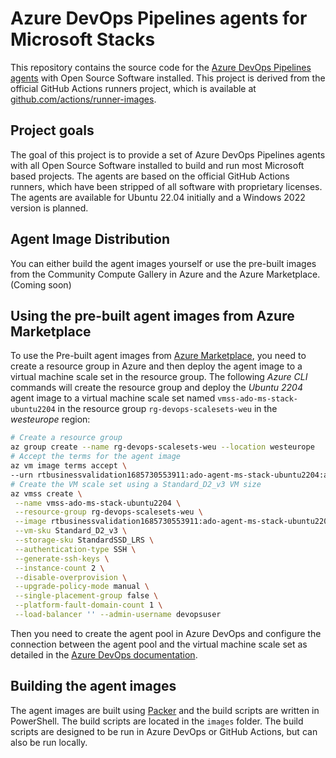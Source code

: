 
# Azure DevOps Pipelines agents for Microsoft Stacks

This repository contains the source code for the
[Azure DevOps Pipelines agents](https://docs.microsoft.com/en-us/azure/devops/pipelines/agents/agents?view=azure-devops)
with Open Source Software installed. This project is derived from the official
GitHub Actions runners project, which is available at
[github.com/actions/runner-images](https://github.com/actions/runner-images).

## Project goals

The goal of this project is to provide a set of Azure DevOps Pipelines agents
with all Open Source Software installed to build and run most Microsoft based
projects. The agents are based on the official GitHub Actions runners, which
have been stripped of all software with proprietary licenses. The agents are
available for Ubuntu 22.04 initially and a Windows 2022 version is planned.

## Agent Image Distribution

You can either build the agent images yourself or use the pre-built images from
the Community Compute Gallery in Azure and the Azure Marketplace. (Coming soon)

## Using the pre-built agent images from Azure Marketplace

To use the Pre-built agent images from [Azure Marketplace](https://azuremarketplace.microsoft.com/en-us/marketplace/apps/rtbusinessvalidation1685730553911.ado-agent-ms-stack-ubuntu2204?tab=Overview),
you need to create a resource group in Azure and then deploy the agent image to
a virtual machine scale set in the resource group. The following *Azure CLI*
commands will create the resource group and deploy the *Ubuntu 2204* agent image
to a virtual machine scale set named `vmss-ado-ms-stack-ubuntu2204` in the
resource group `rg-devops-scalesets-weu` in the *westeurope* region:

```bash
# Create a resource group
az group create --name rg-devops-scalesets-weu --location westeurope
# Accept the terms for the agent image
az vm image terms accept \
--urn rtbusinessvalidation1685730553911:ado-agent-ms-stack-ubuntu2204:ado-agent-ms-stack-ubuntu2204:latest
# Create the VM scale set using a Standard_D2_v3 VM size
az vmss create \
 --name vmss-ado-ms-stack-ubuntu2204 \
 --resource-group rg-devops-scalesets-weu \
 --image rtbusinessvalidation1685730553911:ado-agent-ms-stack-ubuntu2204:ado-agent-ms-stack-ubuntu2204:latest \
 --vm-sku Standard_D2_v3 \
 --storage-sku StandardSSD_LRS \
 --authentication-type SSH \
 --generate-ssh-keys \
 --instance-count 2 \
 --disable-overprovision \
 --upgrade-policy-mode manual \
 --single-placement-group false \
 --platform-fault-domain-count 1 \
 --load-balancer '' --admin-username devopsuser
```

Then you need to create the agent pool in Azure DevOps and configure the
connection between the agent pool and the virtual machine scale set as detailed
in the [Azure DevOps documentation](https://learn.microsoft.com/en-us/azure/devops/pipelines/agents/scale-set-agents?view=azure-devops#create-the-scale-set-agent-pool).

## Building the agent images

The agent images are built using [Packer](https://packer.io) and the build
scripts are written in PowerShell. The build scripts are located in the
`images` folder. The build scripts are designed to be run in Azure DevOps or
GitHub Actions, but can also be run locally.
